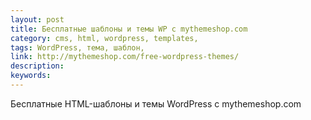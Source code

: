 ```yaml
---
layout: post
title: Бесплатные шаблоны и темы WP c mythemeshop.com
category: cms, html, wordpress, templates, 
tags: WordPress, тема, шаблон, 
link: http://mythemeshop.com/free-wordpress-themes/
description: 
keywords: 
---
```


<p>Бесплатные HTML-шаблоны и темы WordPress c mythemeshop.com</p>
